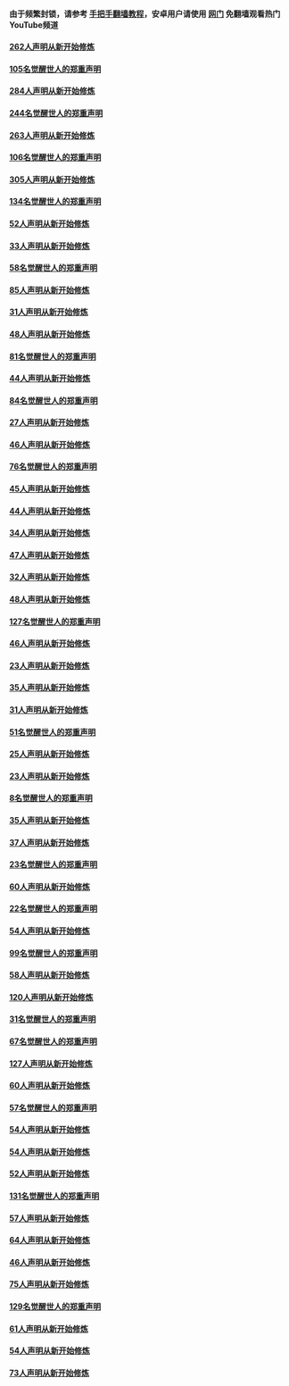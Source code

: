 #### 由于频繁封锁，请参考 [手把手翻墙教程](https://github.com/gfw-breaker/guides/wiki/)，安卓用户请使用 [网门](https://github.com/gfw-breaker/nogfw/blob/master/dl.md?t=04090801) 免翻墙观看热门YouTube频道 

#### [262人声明从新开始修炼](../pages/91/423004.md?t=04090801) 

#### [105名觉醒世人的郑重声明](../pages/91/423003.md?t=04090801) 

#### [284人声明从新开始修炼](../pages/91/422707.md?t=04090801) 

#### [244名觉醒世人的郑重声明](../pages/91/422706.md?t=04090801) 

#### [263人声明从新开始修炼](../pages/91/422553.md?t=04090801) 

#### [106名觉醒世人的郑重声明](../pages/91/422552.md?t=04090801) 

#### [305人声明从新开始修炼](../pages/91/422153.md?t=04090801) 

#### [134名觉醒世人的郑重声明](../pages/91/422152.md?t=04090801) 

#### [52人声明从新开始修炼](../pages/91/421846.md?t=04090801) 

#### [33人声明从新开始修炼](../pages/91/421804.md?t=04090801) 

#### [58名觉醒世人的郑重声明](../pages/91/421845.md?t=04090801) 

#### [85人声明从新开始修炼](../pages/91/421769.md?t=04090801) 

#### [31人声明从新开始修炼](../pages/91/421763.md?t=04090801) 

#### [48人声明从新开始修炼](../pages/91/421605.md?t=04090801) 

#### [81名觉醒世人的郑重声明](../pages/91/421656.md?t=04090801) 

#### [44人声明从新开始修炼](../pages/91/421544.md?t=04090801) 

#### [84名觉醒世人的郑重声明](../pages/91/421543.md?t=04090801) 

#### [27人声明从新开始修炼](../pages/91/421465.md?t=04090801) 

#### [46人声明从新开始修炼](../pages/91/421454.md?t=04090801) 

#### [76名觉醒世人的郑重声明](../pages/91/421453.md?t=04090801) 

#### [45人声明从新开始修炼](../pages/91/421452.md?t=04090801) 

#### [44人声明从新开始修炼](../pages/91/421422.md?t=04090801) 

#### [34人声明从新开始修炼](../pages/91/421322.md?t=04090801) 

#### [47人声明从新开始修炼](../pages/91/421264.md?t=04090801) 

#### [32人声明从新开始修炼](../pages/91/421225.md?t=04090801) 

#### [48人声明从新开始修炼](../pages/91/421202.md?t=04090801) 

#### [127名觉醒世人的郑重声明](../pages/91/421224.md?t=04090801) 

#### [46人声明从新开始修炼](../pages/91/421203.md?t=04090801) 

#### [23人声明从新开始修炼](../pages/91/421138.md?t=04090801) 

#### [35人声明从新开始修炼](../pages/91/421122.md?t=04090801) 

#### [31人声明从新开始修炼](../pages/91/421081.md?t=04090801) 

#### [51名觉醒世人的郑重声明](../pages/91/421080.md?t=04090801) 

#### [25人声明从新开始修炼](../pages/91/421020.md?t=04090801) 

#### [23人声明从新开始修炼](../pages/91/420884.md?t=04090801) 

#### [8名觉醒世人的郑重声明](../pages/91/420883.md?t=04090801) 

#### [35人声明从新开始修炼](../pages/91/420809.md?t=04090801) 

#### [37人声明从新开始修炼](../pages/91/420766.md?t=04090801) 

#### [23名觉醒世人的郑重声明](../pages/91/420765.md?t=04090801) 

#### [60人声明从新开始修炼](../pages/91/420727.md?t=04090801) 

#### [22名觉醒世人的郑重声明](../pages/91/420726.md?t=04090801) 

#### [54人声明从新开始修炼](../pages/91/420529.md?t=04090801) 

#### [99名觉醒世人的郑重声明](../pages/91/420528.md?t=04090801) 

#### [58人声明从新开始修炼](../pages/91/420198.md?t=04090801) 

#### [120人声明从新开始修炼](../pages/91/420141.md?t=04090801) 

#### [31名觉醒世人的郑重声明](../pages/91/420197.md?t=04090801) 

#### [67名觉醒世人的郑重声明](../pages/91/420140.md?t=04090801) 

#### [127人声明从新开始修炼](../pages/91/420082.md?t=04090801) 

#### [60人声明从新开始修炼](../pages/91/420081.md?t=04090801) 

#### [57名觉醒世人的郑重声明](../pages/91/420080.md?t=04090801) 

#### [54人声明从新开始修炼](../pages/91/419533.md?t=04090801) 

#### [54人声明从新开始修炼](../pages/91/419532.md?t=04090801) 

#### [52人声明从新开始修炼](../pages/91/419531.md?t=04090801) 

#### [131名觉醒世人的郑重声明](../pages/91/419530.md?t=04090801) 

#### [57人声明从新开始修炼](../pages/91/419430.md?t=04090801) 

#### [64人声明从新开始修炼](../pages/91/419429.md?t=04090801) 

#### [46人声明从新开始修炼](../pages/91/419428.md?t=04090801) 

#### [75人声明从新开始修炼](../pages/91/419427.md?t=04090801) 

#### [129名觉醒世人的郑重声明](../pages/91/419426.md?t=04090801) 

#### [61人声明从新开始修炼](../pages/91/419198.md?t=04090801) 

#### [54人声明从新开始修炼](../pages/91/419197.md?t=04090801) 

#### [73人声明从新开始修炼](../pages/91/419196.md?t=04090801) 

